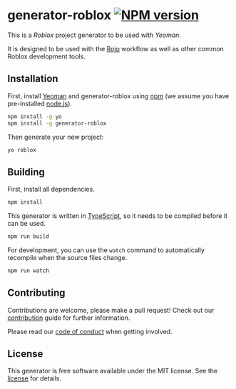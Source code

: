 # generator-roblox [![NPM version][npm-image]][npm-url]

This is a _Roblox_ project generator to be used with _Yeoman_.

It is designed to be used with the [Rojo] workflow as well as other common
Roblox development tools.

[npm-image]: https://badge.fury.io/js/generator-roblox.svg
[npm-url]: https://npmjs.org/package/generator-roblox
[rojo]: https://rojo.space/

## Installation

First, install [Yeoman] and generator-roblox using [npm] (we assume you have
pre-installed [node.js]).

```bash
npm install -g yo
npm install -g generator-roblox
```

Then generate your new project:

```bash
yo roblox
```

[yeoman]: http://yeoman.io/
[npm]: https://www.npmjs.com/
[node.js]: https://nodejs.org/

## Building

First, install all dependencies.

```bash
npm install
```

This generator is written in [TypeScript], so it needs to be compiled before it
can be used.

```bash
npm run build
```

For development, you can use the `watch` command to automatically recompile
when the source files change.

```bash
npm run watch
```

[typescript]: https://www.typescriptlang.org/

## Contributing

Contributions are welcome, please make a pull request! Check out our
[contribution] guide for further information.

Please read our [code of conduct] when getting involved.

[contribution]: CONTRIBUTING.md
[code of conduct]: CODE_OF_CONDUCT.md

## License

This generator is free software available under the MIT license. See the
[license] for details.

[license]: LICENSE.md
